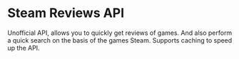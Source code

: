 # Steam Reviews API
Unofficial API, allows you to quickly get reviews of games. And also perform a quick search on the basis of the games Steam. Supports caching to speed up the API.
